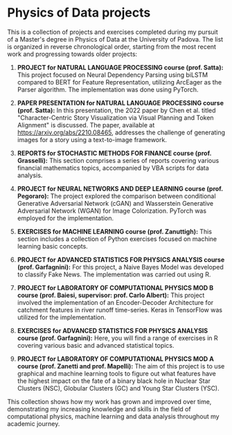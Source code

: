# Physics of Data projects

This is a collection of projects and exercises completed during my pursuit of a Master's degree in Physics of Data at the University of Padova. The list is organized in reverse chronological order, starting from the most recent work and progressing towards older projects:

1. **PROJECT for NATURAL LANGUAGE PROCESSING course (prof. Satta):** This project focused on Neural Dependency Parsing using biLSTM compared to BERT for Feature Representation, utilizing ArcEager as the Parser algorithm. The implementation was done using PyTorch.
2. **PAPER PRESENTATION for NATURAL LANGUAGE PROCESSING course (prof. Satta):** In this presentation, the 2022 paper by Chen et al. titled "Character-Centric Story Visualization via Visual Planning and Token Alignment" is discussed. The paper, available at https://arxiv.org/abs/2210.08465, addresses the challenge of generating images for a story using a text-to-image framework.

3. **REPORTS for STOCHASTIC METHODS FOR FINANCE course (prof. Grasselli):** This section comprises a series of reports covering various financial mathematics topics, accompanied by VBA scripts for data analysis.

4. **PROJECT for NEURAL NETWORKS AND DEEP LEARNING course (prof. Pegoraro):** The project explored the comparison between conditional Generative Adversarial Network (cGAN) and Wasserstein Generative Adversarial Network (WGAN) for Image Colorization. PyTorch was employed for the implementation.

5. **EXERCISES for MACHINE LEARNING course (prof. Zanuttigh):** This section includes a collection of Python exercises focused on machine learning basic concepts.

6. **PROJECT for ADVANCED STATISTICS FOR PHYSICS ANALYSIS course (prof. Garfagnini):** For this project, a Naive Bayes Model was developed to classify Fake News. The implementation was carried out using R.

7. **PROJECT for LABORATORY OF COMPUTATIONAL PHYSICS MOD B course (prof. Baiesi, supervisor: prof. Carlo Albert):** This project involved the implementation of an Encoder-Decoder Architecture for catchment features in river runoff time-series. Keras in TensorFlow was utilized for the implementation.

8. **EXERCISES for ADVANCED STATISTICS FOR PHYSICS ANALYSIS course (prof. Garfagnini):** Here, you will find a range of exercises in R covering various basic and advanced statistical topics.

9. **PROJECT for LABORATORY OF COMPUTATIONAL PHYSICS MOD A course (prof. Zanetti and prof. Mapelli):** The aim of this project is to use graphical and machine learning tools to figure out what features have the highest impact on the fate of a binary black hole in Nuclear Star Clusters (NSC), Globular Clusters (GC) and Young Star Clusters (YSC).

This collection shows how my work has grown and improved over time, demonstrating my increasing knowledge and skills in the field of computational physics, machine learning and data analysis throughout my academic journey.
